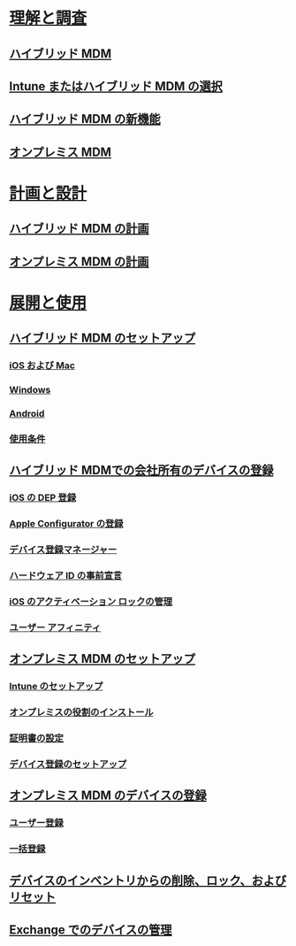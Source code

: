 #  [理解と調査](understand/hybrid-mobile-device-management.md)
## [ハイブリッド MDM](understand/hybrid-mobile-device-management.md)
## [Intune またはハイブリッド MDM の選択](understand/choose-between-standalone-intune-and-hybrid-mobile-device-management.md)
## [ハイブリッド MDM の新機能](understand/whats-new-in-hybrid-mobile-device-management.md)
## [オンプレミス MDM](understand/manage-mobile-devices-with-on-premises-infrastructure.md)

# [計画と設計](plan-design/plan-hybrid-mobile-device-management.md)
## [ハイブリッド MDM の計画](plan-design/plan-hybrid-mobile-device-management.md)
## [オンプレミス MDM の計画](plan-design/plan-on-premises-mdm.md)

# [展開と使用](deploy-use/setup-hybrid-mdm.md)

## [ハイブリッド MDM のセットアップ](deploy-use/setup-hybrid-mdm.md)
### [iOS および Mac](deploy-use/enroll-hybrid-ios-mac.md)
### [Windows](deploy-use/enroll-hybrid-windows.md)
### [Android](deploy-use/enroll-hybrid-android.md)
### [使用条件](deploy-use/terms-and-conditions.md)
## [ハイブリッド MDMでの会社所有のデバイスの登録](deploy-use/enroll-company-owned-devices.md)
### [iOS の DEP 登録](deploy-use/ios-device-enrollment-program-for-hybrid.md)
### [Apple Configurator の登録](deploy-use/ios-hybrid-enrollment-using-apple-configurator.md)
### [デバイス登録マネージャー](deploy-use/enroll-devices-with-device-enrollment-manager.md)
### [ハードウェア ID の事前宣言](deploy-use/predeclare-devices-with-hardware-id.md)
### [iOS のアクティベーション ロックの管理](deploy-use/manage-ios-activation-lock.md)
### [ユーザー アフィニティ](deploy-use/user-affinity-for-hybrid-managed-devices.md)

## [オンプレミス MDM のセットアップ](get-started/preparation-steps-for-on-premises-mdm.md)
### [Intune のセットアップ](get-started/set-up-intune-subscription-on-premises-mdm.md)
### [オンプレミスの役割のインストール](get-started/install-site-system-roles-for-on-premises-mdm.md)
### [証明書の設定](get-started/set-up-certificates-on-premises-mdm.md)
### [デバイス登録のセットアップ](get-started/set-up-device-enrollment-on-premises-mdm.md)
## [オンプレミス MDM のデバイスの登録](deploy-use/enroll-devices-on-premises-mdm.md)
### [ユーザー登録](deploy-use/user-enroll-devices-on-premises-mdm.md)
### [一括登録](deploy-use/bulk-enroll-devices-on-premises-mdm.md)

## [デバイスのインベントリからの削除、ロック、およびリセット](deploy-use/wipe-lock-reset-devices.md)
## [Exchange でのデバイスの管理](deploy-use/manage-mobile-devices-with-exchange-activesync.md)


<!--HONumber=Nov16_HO1-->


